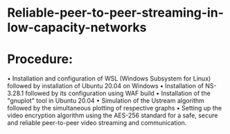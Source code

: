 # Reliable-peer-to-peer-streaming-in-low-capacity-networks
# Procedure:

• Installation and configuration of WSL (Windows Subsystem for Linux) followed by installation of Ubuntu 20.04 on Windows
• Installation of NS-3.28.1 followed by its configuration using WAF build
• Installation of the "gnuplot" tool in Ubuntu 20.04
• Simulation of the Ustream algorithm followed by the simultaneous plotting of respective graphs
• Setting up the video encryption algorithm using the AES-256 standard for a safe, secure and reliable peer-to-peer
video streaming and communication.
